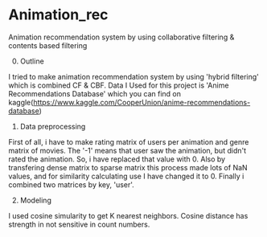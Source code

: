 # Animation_rec

Animation recommendation system by using collaborative filtering & contents based filtering


0. Outline

 I tried to make animation recommendation system by using 'hybrid filtering' which is combined CF & CBF. 
 Data I Used for this project is 'Anime Recommendations Database' which you can find on kaggle(https://www.kaggle.com/CooperUnion/anime-recommendations-database)
 
 
1. Data preprocessing

 First of all, i have to make rating matrix of users per animation and genre matrix of movies. The '-1' means that user saw the animation, but didn't rated the animation. So, i have replaced that value with 0. Also by transfering dense matrix to sparse matrix this process made lots of NaN values, and for similarity calculating use I have changed it to 0. Finally i combined two matrices by key, 'user'.
 
2. Modeling
 
 I used cosine simularity to get K nearest neighbors. Cosine distance has strength in not sensitive in count numbers.
